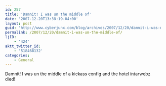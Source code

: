 ```yaml
---
id: 257
title: 'Damnit! I was un the middle of'
date: '2007-12-20T13:38:19-04:00'
layout: post
guid: 'http://www.cyberjunx.com/blog/archives/2007/12/20/damnit-i-was-un-the-middle-of/'
permalink: /2007/12/20/damnit-i-was-un-the-middle-of/
ljID:
    - '424'
aktt_twitter_id:
    - '518468132'
categories:
    - General
---
```


Damnit! I was un the middle of a kickass config and the hotel intarwebz died!